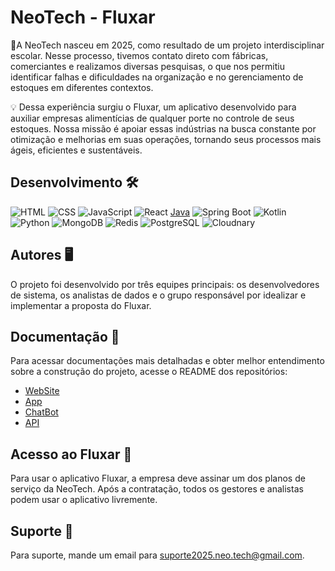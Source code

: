 
# NeoTech - Fluxar

📍A NeoTech nasceu em 2025, como resultado de um projeto interdisciplinar escolar. Nesse processo, tivemos contato direto com fábricas, comerciantes e realizamos diversas pesquisas, o que nos permitiu identificar falhas e dificuldades na organização e no gerenciamento de estoques em diferentes contextos.

💡 Dessa experiência surgiu o Fluxar, um aplicativo desenvolvido para auxiliar empresas alimentícias de qualquer porte no controle de seus estoques. Nossa missão é apoiar essas indústrias na busca constante por otimização e melhorias em suas operações, tornando seus processos mais ágeis, eficientes e sustentáveis.


## Desenvolvimento 🛠️

![HTML](.github\profile\images\Html_Icon.png)
![CSS](.github\profile\images\Html_CSS_Icon.png)
![JavaScript](.github\profile\images\JS_Icon.png)
![React](.github\profile\images\React_Icon.png)
[Java](.github\profile\images\Java_Icon.png)
![Spring Boot](.github\profile\images\Sprint_Boot_Icon.png)
![Kotlin](.github\profile\images\Kotlin_Icon.png)
![Python](.github\profile\images\Python_Icon.png)
![MongoDB](.github\profile\images\MongoDB_Icon.png)
![Redis](.github\profile\images\Redis_Icon.png)
![PostgreSQL](.github\profile\images\PostgreSQL_Icon.png)
![Cloudnary](.github\profile\images\Cloudnary_Icon.png)




## Autores 🖥️

O projeto foi desenvolvido por três equipes principais: os desenvolvedores de sistema, os analistas de dados e o grupo responsável por idealizar e implementar a proposta do Fluxar.


## Documentação 📄
Para acessar documentações mais detalhadas e obter melhor entendimento sobre a construção do projeto, acesse o README dos repositórios: 

- [WebSite](https://github.com/Fluxar-NeoTech/WebSite-Fluxar)
- [App](https://github.com/Fluxar-NeoTech/App-Fluxar)
- [ChatBot](https://github.com/Fluxar-NeoTech/ChatBot-Fluxar)
- [API](https://github.com/Fluxar-NeoTech/API-Fluxar)




## Acesso ao Fluxar 🚀

Para usar o aplicativo Fluxar, a empresa deve assinar um dos planos de serviço da NeoTech. Após a contratação, todos os gestores e analistas podem usar o aplicativo livremente.


## Suporte 🤝

Para suporte, mande um email para suporte2025.neo.tech@gmail.com.


